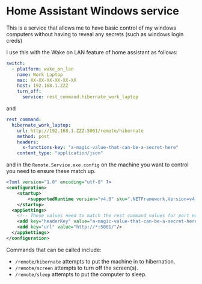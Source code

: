 # Home Assistant Windows service
This is a service that allows me to have basic control of my windows computers without having to reveal any secrets (such as windows login creds)

I use this with the Wake on LAN feature of home assistant as follows:
```yaml
switch:
  - platform: wake_on_lan
    name: Work Laptop
    mac: XX-XX-XX-XX-XX-XX
    host: 192.168.1.ZZZ
    turn_off:
      service: rest_command.hibernate_work_laptop
```
and
```yaml
rest_command:
  hibernate_work_laptop:
    url: http://192.168.1.ZZZ:5001/remote/hibernate
    method: post
    headers:
      x-functions-key: "a-magic-value-that-can-be-a-secret-here"
    content_type: "application/json"
```

and in the `Remote.Service.exe.config` on the machine you want to control you need to ensure these match up.
```xml
<?xml version="1.0" encoding="utf-8" ?>
<configuration>
    <startup> 
        <supportedRuntime version="v4.0" sku=".NETFramework,Version=v4.8" />
    </startup>
  <appSettings>
    <!-- These values need to match the rest command values for port number and the x-functions-key-->
    <add key="headerKey" value="a-magic-value-that-can-be-a-secret-here"/>
    <add key="url" value="http://*:5001/"/>
  </appSettings>
</configuration>
```

Commands that can be called include:
- `/remote/hibernate` attempts to put the machine in to hibernation.
- `/remote/screen` attempts to turn off the screen(s).
- `/remote/sleep` attempts to put the computer to sleep.

